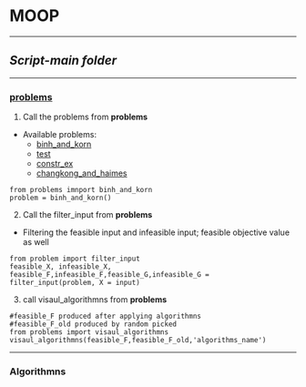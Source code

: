 # MOOP

----

## *Script-main folder*

----
### [problems](https://en.wikipedia.org/wiki/Test_functions_for_optimization)
  1. Call the problems from **problems**
  
   - Available problems:
      - [binh_and_korn](https://en.wikipedia.org/wiki/File:Binh_and_Korn_function.pdf)
      - [test](https://en.wikipedia.org/wiki/File:Test_function_4_-_Binh.pdf)
      - [constr_ex](https://en.wikipedia.org/wiki/File:Constr-Ex_problem.pdf)
      - [changkong_and_haimes](https://en.wikipedia.org/wiki/File:Chakong_and_Haimes_function.pdf)
  
   
```
from problems imnport binh_and_korn 
problem = binh_and_korn()
```
  2. Call the filter_input from **problems**

   - Filtering the feasible input and infeasible input; feasible objective value as well
```
from problem import filter_input
feasible_X, infeasible_X, feasible_F,infeasible_F,feasible_G,infeasible_G =  filter_input(problem, X = input)
```

  3. call visaul_algorithmns from **problems**
```
#feasible_F produced after applying algorithmns
#feasible_F_old produced by random picked
from problems import visaul_algorithmns
visaul_algorithmns(feasible_F,feasible_F_old,'algorithms_name')

```
----
### Algorithmns
